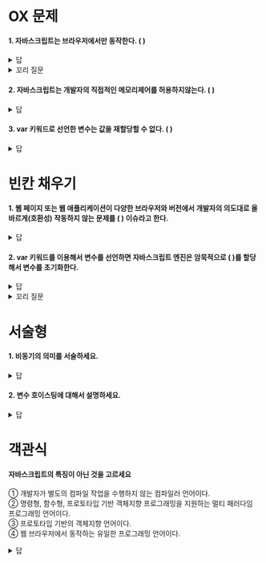 # OX 문제
#### 1. 자바스크립트는 브라우저에서만 동작한다. ( )
<details>
   <summary>답</summary>
   <div markdown="1">
      X, Node.js는 자바스크립트 엔진을 브라우저에서 독립시킨 자바스크립트 실행환경이다.
   </div>
</details>

<details>
   <summary> 꼬리 질문 </summary>
   <div markdown="1">
      Node.js 와 브라우저는 용도가 다릅니다. 어떻게 다를까요?
      <details>
         <summary>답</summary>
            <div markdown="1">
               브라우저 : 웹페이지를 브라우저 화면에 렌더링하는 것이 주된 목적, Node.js는 브라우저 외부에서 자바스크립트 실행 환경을 제공하는 것이 목적.
            </div>
      </details>
   </div>
   <div markdown="1">
     그러면 이러한 특징을 생각하면 DOM API를 제공하는 것은 브라우저일까요 Node.js일까요?
      <details>
         <summary>답</summary>
            <div markdown="1">
               브라우저
            </div>
      </details>
   </div>
      <div markdown="1">
     그러면 파일 시스템을 제공하는 것은 브라우저일까요 Node.js일까요?
      <details>
         <summary>답</summary>
            <div markdown="1">
               Node.js
            </div>
      </details>
   </div>
</details>

#### 2. 자바스크립트는 개발자의 직접적인 메모리제어를 허용하지않는다. ( )
<details>
   <summary>답</summary>
   <div markdown="1">
      O
   </div>
</details>

#### 3. var 키워드로 선언한 변수는 값을 재할당할 수 없다. (  )
<details>
   <summary>답</summary>
   <div markdown="1">
       X, 재할당할 수 있다. const는 재할당할 수 없다!
   </div>
</details>

# 빈칸 채우기
#### 1. 웹 페이지 또는 웹 애플리케이션이 다양한 브라우저와 버전에서 개발자의 의도대로 올바르게(호환성) 작동하지 않는 문제를 (  ) 이슈라고 한다.
<details>
   <summary>답</summary>
   <div markdown="1">
       크로스 브라우징
   </div>
</details>

#### 2. var 키워드를 이용해서 변수를 선언하면 자바스크립트 엔진은 암묵적으로 ( )를 할당해서 변수를 초기화한다.
<details>
   <summary>답</summary>
   <div markdown="1">
       undefined 
   </div>
</details>

<details>
   <summary> 꼬리 질문 </summary>
   <div markdown="1">
      그렇다면 let, const를 이용해서 변수로 선언을 할 때도 var 키워드를 이용할 때와 똑같이 변수가 ( undefined )로 초기화 될까요?
      <details>
         <summary>답</summary>
            <div markdown="1">
                No
            </div>
      </details>
   </div>
   <div markdown="1">
     그렇다면 let, const를 이용해서 선언된 변수들도 호이스팅 될까요?
      <details>
         <summary>답</summary>
            <div markdown="1">
               Yes, 호이스팅되지만 초기화되기 전에는 TDZ(Temporal Dead Zone, 일시적 사각지대)라고 불리는 곳에 완전히 초기화되지 않은 상태로 놓여서 접근할 수 없다. 그래서 초기화 전의 변수에 접근하려고 하면 ReferenceError (정의되지 않은 변수나 객체를 참조하려고 할 때 발생하는 오류)가 발생하게 된다. 
            </div>
      </details>
</details>

# 서술형
#### 1. 비동기의 의미를 서술하세요.
<details>
   <summary>답</summary>
   <div markdown="1">
      비동기는 '병렬적'으로 작동하는 방식으로 특정 코드가 끝날때 까지 코드의 실행을 멈추지 않고 다음 코드를 먼저 실행하는 것을 의미한다.
      js는 싱글 스레드여서 순차적으로 실행하지만, 동시에 다른 작업을 할 수 있는 것이다 => promise, async, await, call back
   </div>
</details>

#### 2. 변수 호이스팅에 대해서 설명하세요.
<details>
   <summary>답</summary>
   <div markdown="1">
      변수 선언이 실제 코드 실행 전에 해당 스코프의 최상단으로 끌어올려지는 것처럼 동작하는 메커니즘
   </div>
</details>

# 객관식
#### 자바스크립트의 특징이 아닌 것을 고르세요
① 개발자가 별도의 컴파일 작업을 수행하지 않는 컴파일러 언어이다.<br>
② 명령형, 함수형, 프로토타입 기반 객체지향 프로그래밍을 지원하는 멀티 패러다임 프로그래밍 언어이다.<br>
③ 프로토타입 기반의 객체지향 언어이다.<br>
④ 웹 브라우저에서 동작하는 유일한 프로그래밍 언어이다. <br>
<details>
   <summary>답</summary>
   <div markdown="1">
       ① 자바스크립트는 코드가 실행되는 단계인 런타임에 문 단위로 한 줄씩 코드를 변환하고 실행하는 인터프리터 언어이다.
   </div>
</details>





